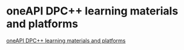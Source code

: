 # oneAPI DPC++ learning materials and platforms
[oneAPI DPC++ learning materials and platforms](https://aiwithcloud.com/2022/09/16/oneapi_dpc_learning_materials_and_platforms/)